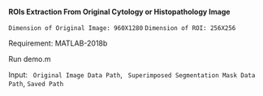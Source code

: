 **ROIs Extraction From Original Cytology or Histopathology Image**

```Dimension of Original Image: 960X1280```
```Dimension of ROI: 256X256```

Requirement: MATLAB-2018b

Run demo.m

Input:
``` Original Image Data Path```, ``` Superimposed Segmentation Mask Data Path```, ```Saved Path```
